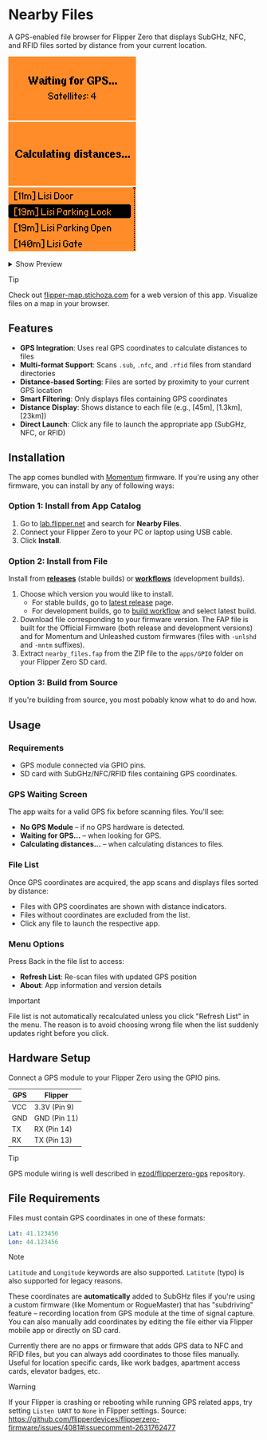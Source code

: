 # Nearby Files

A GPS-enabled file browser for Flipper Zero that displays SubGHz, NFC, and RFID files sorted by distance from your current location.

<img src=".catalog/screenshots/screenshot1.png" width="256"> <img src=".catalog/screenshots/screenshot2.png" width="256"> <img src=".catalog/screenshots/screenshot3.png" width="256">

<details>
  <summary>Show Preview</summary>
  <img src="https://github.com/user-attachments/assets/d91aacc7-ba4f-4cc8-b855-ed37298d8df0" width="512">
</details>


> [!Tip]
> Check out [flipper-map.stichoza.com](https://flipper-map.stichoza.com) for a web version of this app. Visualize files on a map in your browser.

## Features

- **GPS Integration**: Uses real GPS coordinates to calculate distances to files
- **Multi-format Support**: Scans `.sub`, `.nfc`, and `.rfid` files from standard directories
- **Distance-based Sorting**: Files are sorted by proximity to your current GPS location
- **Smart Filtering**: Only displays files containing GPS coordinates
- **Distance Display**: Shows distance to each file (e.g., [45m], [1.3km], [23km])
- **Direct Launch**: Click any file to launch the appropriate app (SubGHz, NFC, or RFID)

## Installation

The app comes bundled with [Momentum](https://momentum-fw.dev/) firmware. If you're using any other firmware, you can install by any of following ways:

### Option 1: Install from App Catalog

1. Go to [lab.flipper.net](https://lab.flipper.net/apps/nearby_files) and search for **Nearby Files**.
2. Connect your Flipper Zero to your PC or laptop using USB cable.
3. Click **Install**.

### Option 2: Install from File
Install from **[releases](https://github.com/Stichoza/flipper-nearby-files/releases/latest)** (stable builds) or **[workflows](https://github.com/Stichoza/flipper-nearby-files/actions/workflows/build.yml)** (development builds).

1. Choose which version you would like to install.
   - For stable builds, go to [latest release](https://github.com/Stichoza/flipper-nearby-files/releases/latest) page.
   - For development builds, go to [build workflow](https://github.com/Stichoza/flipper-nearby-files/actions/workflows/build.yml) and select latest build.
4. Download file corresponding to your firmware version. The FAP file is built for the Official Firmware (both release and development versions) and for Momentum and Unleashed custom firmwares (files with `-unlshd` and `-mntm` suffixes).
5. Extract `nearby_files.fap` from the ZIP file to the `apps/GPIO` folder on your Flipper Zero SD card.

### Option 3: Build from Source

If you're building from source, you most pobably know what to do and how.

## Usage

### Requirements
- GPS module connected via GPIO pins.
- SD card with SubGHz/NFC/RFID files containing GPS coordinates.

### GPS Waiting Screen
The app waits for a valid GPS fix before scanning files. You'll see:
- **No GPS Module** – if no GPS hardware is detected.
- **Waiting for GPS...** – when looking for GPS.
- **Calculating distances...** – when calculating distances to files.

### File List
Once GPS coordinates are acquired, the app scans and displays files sorted by distance:
- Files with GPS coordinates are shown with distance indicators.
- Files without coordinates are excluded from the list.
- Click any file to launch the respective app.

### Menu Options
Press Back in the file list to access:
- **Refresh List**: Re-scan files with updated GPS position
- **About**: App information and version details

> [!Important]
> File list is not automatically recalculated unless you click "Refresh List" in the menu. The reason is to avoid choosing wrong file when the list suddenly updates right before you click.

## Hardware Setup

Connect a GPS module to your Flipper Zero using the GPIO pins.

| GPS | Flipper      |
|-----|--------------|
| VCC | 3.3V (Pin 9) |
| GND | GND (Pin 11) |
| TX  | RX (Pin 14)  |
| RX  | TX (Pin 13)  |

> [!Tip]
> GPS module wiring is well described in [ezod/flipperzero-gps](https://github.com/ezod/flipperzero-gps?tab=readme-ov-file#hardware-setup) repository.

## File Requirements

Files must contain GPS coordinates in one of these formats:

```yml
Lat: 41.123456
Lon: 44.123456
```

> [!Note]
> `Latitude` and `Longitude` keywords are also supported. `Latitute` (typo) is also supported for legacy reasons.

These coordinates are **automatically** added to SubGHz files if you're using a custom firmware (like Momentum or RogueMaster) that has "subdriving" feature – recording location from GPS module at the time of signal capture. You can also manually add coordinates by editing the file either via Flipper mobile app or directly on SD card.

Currently there are no apps or firmware that adds GPS data to NFC and RFID files, but you can always add coordinates to those files manually. Useful for location specific cards, like work badges, apartment access cards, elevator badges, etc.

> [!Warning]
> If your Flipper is crashing or rebooting while running GPS related apps, try setting `Listen UART` to `None` in Flipper settings.
> Source: https://github.com/flipperdevices/flipperzero-firmware/issues/4081#issuecomment-2631762477
